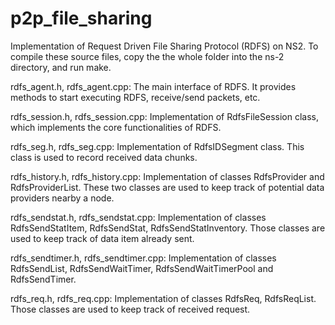 # p2p_file_sharing

Implementation of Request Driven File Sharing Protocol (RDFS) on NS2. To compile
these source files, copy the the whole folder into the ns-2 directory, and run make.

rdfs_agent.h, rdfs_agent.cpp: The main interface of RDFS. It provides methods to
start executing RDFS, receive/send packets, etc.

rdfs_session.h, rdfs_session.cpp: Implementation of RdfsFileSession class, which
implements the core functionalities of RDFS.

rdfs_seg.h, rdfs_seg.cpp: Implementation of RdfsIDSegment class. This class is used
to record received data chunks.

rdfs_history.h, rdfs_history.cpp: Implementation of classes RdfsProvider and RdfsProviderList.
These two classes are used to keep track of potential data providers nearby a node.

rdfs_sendstat.h, rdfs_sendstat.cpp: Implementation of classes RdfsSendStatItem, RdfsSendStat,
RdfsSendStatInventory. Those classes are used to keep track of data item already sent.

rdfs_sendtimer.h, rdfs_sendtimer.cpp: Implementation of classes RdfsSendList, RdfsSendWaitTimer,
RdfsSendWaitTimerPool and RdfsSendTimer.

rdfs_req.h, rdfs_req.cpp: Implementation of classes RdfsReq, RdfsReqList. Those
classes are used to keep track of received request.
